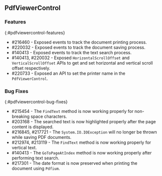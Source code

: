 ## PdfViewerControl

### Features
{:#pdfviewercontrol-features}

* \#216460 - Exposed events to track the document printing process.
* \#220032 - Exposed events to track the document saving process.
* \#140413 - Exposed events to track the text search process.
* \#140413, \#220032 - Exposed `HorizontalScrollOffset` and `VerticalScrollOffset` APIs to get and set horizontal and vertical scroll offset respectively.
* \#220733 - Exposed an API to set the printer name in the `PdfViewerControl`.

### Bug Fixes
{:#pdfviewercontrol-bug-fixes} 

* \#215454 - The `FindText` method is now working properly for non-breaking space characters.
* \#203168 - The searched text is now highlighted properly after the page content is displayed.
* \#216845, \#217721 - The `System.IO.IOException` will no longer be thrown while saving PDF documents.
* \#212974, \#213119 - The `FindText` method is now working properly for vertical text.
* \#140413 - The `GoToPageAtIndex` method is now working properly after performing text search.
* \#217301 - The date format is now preserved when printing the document using `Pdfium`.